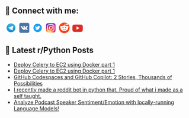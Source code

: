 ## 🔎 Connect with me:
[<img src="https://github.com/bullbesh/bullbesh/blob/main/images/Telegram.png" width="32" height="32" />](https://t.me/bullbesh)
[<img src="https://github.com/bullbesh/bullbesh/blob/main/images/VK.png" width="32" height="32" />](https://vk.com/bullbesh)
[<img src="https://github.com/bullbesh/bullbesh/blob/main/images/Twitter.png" width="32" height="32" />](https://twitter.com/bullbesh1)
[<img src="https://github.com/bullbesh/bullbesh/blob/main/images/Instagram.png" width="32" height="32" />](https://www.instagram.com/bullbesh)
[<img src="https://github.com/bullbesh/bullbesh/blob/main/images/Reddit.png" width="32" height="32" />](https://www.reddit.com/user/bullbesh)
[<img src="https://github.com/bullbesh/bullbesh/blob/main/images/YouTube.png" width="32" height="32" />](https://www.youtube.com/channel/UCtfjRs6uzgq5mfm8S06WTcg)

## 📕 Latest r/Python Posts
<!-- BLOG-POST-LIST:START -->
- [Deploy Celery to EC2 using Docker part 1](https://www.reddit.com/r/Python/comments/13u26x9/deploy_celery_to_ec2_using_docker_part_1/)
- [Deploy Celery to EC2 using Docker part 1](https://www.reddit.com/r/Python/comments/13u1xl6/deploy_celery_to_ec2_using_docker_part_1/)
- [GitHub Codespaces and GitHub Copilot: 2 Stories, Thousands of Possibilities](https://www.reddit.com/r/Python/comments/13u19ut/github_codespaces_and_github_copilot_2_stories/)
- [I recently made a reddit bot in python that. Proud of what i made as a self taught.](https://www.reddit.com/r/Python/comments/13u01xi/i_recently_made_a_reddit_bot_in_python_that_proud/)
- [Analyze Podcast Speaker Sentiment/Emotion with locally-running Language Models!](https://www.reddit.com/r/Python/comments/13tz4c3/analyze_podcast_speaker_sentimentemotion_with/)
<!-- BLOG-POST-LIST:END -->
